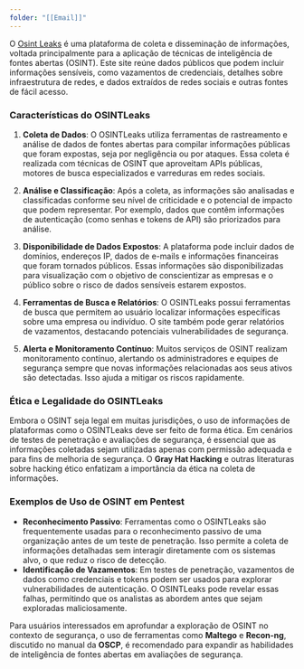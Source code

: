```yaml
---
folder: "[[Email]]"
---
```

O [Osint Leaks](https://osintleak.com/login) é uma plataforma de coleta e disseminação de informações, voltada principalmente para a aplicação de técnicas de inteligência de fontes abertas (OSINT). Este site reúne dados públicos que podem incluir informações sensíveis, como vazamentos de credenciais, detalhes sobre infraestrutura de redes, e dados extraídos de redes sociais e outras fontes de fácil acesso.

### Características do OSINTLeaks

1. **Coleta de Dados**:
   O OSINTLeaks utiliza ferramentas de rastreamento e análise de dados de fontes abertas para compilar informações públicas que foram expostas, seja por negligência ou por ataques. Essa coleta é realizada com técnicas de OSINT que aproveitam APIs públicas, motores de busca especializados e varreduras em redes sociais.

2. **Análise e Classificação**:
   Após a coleta, as informações são analisadas e classificadas conforme seu nível de criticidade e o potencial de impacto que podem representar. Por exemplo, dados que contêm informações de autenticação (como senhas e tokens de API) são priorizados para análise.

3. **Disponibilidade de Dados Expostos**:
   A plataforma pode incluir dados de domínios, endereços IP, dados de e-mails e informações financeiras que foram tornados públicos. Essas informações são disponibilizadas para visualização com o objetivo de conscientizar as empresas e o público sobre o risco de dados sensíveis estarem expostos.

4. **Ferramentas de Busca e Relatórios**:
   O OSINTLeaks possui ferramentas de busca que permitem ao usuário localizar informações específicas sobre uma empresa ou indivíduo. O site também pode gerar relatórios de vazamentos, destacando potenciais vulnerabilidades de segurança.

5. **Alerta e Monitoramento Contínuo**:
   Muitos serviços de OSINT realizam monitoramento contínuo, alertando os administradores e equipes de segurança sempre que novas informações relacionadas aos seus ativos são detectadas. Isso ajuda a mitigar os riscos rapidamente.

### Ética e Legalidade do OSINTLeaks

Embora o OSINT seja legal em muitas jurisdições, o uso de informações de plataformas como o OSINTLeaks deve ser feito de forma ética. Em cenários de testes de penetração e avaliações de segurança, é essencial que as informações coletadas sejam utilizadas apenas com permissão adequada e para fins de melhoria de segurança. O **Gray Hat Hacking** e outras literaturas sobre hacking ético enfatizam a importância da ética na coleta de informações.

### Exemplos de Uso de OSINT em Pentest

- **Reconhecimento Passivo**: Ferramentas como o OSINTLeaks são frequentemente usadas para o reconhecimento passivo de uma organização antes de um teste de penetração. Isso permite a coleta de informações detalhadas sem interagir diretamente com os sistemas alvo, o que reduz o risco de detecção.
- **Identificação de Vazamentos**: Em testes de penetração, vazamentos de dados como credenciais e tokens podem ser usados para explorar vulnerabilidades de autenticação. O OSINTLeaks pode revelar essas falhas, permitindo que os analistas as abordem antes que sejam exploradas maliciosamente.

Para usuários interessados em aprofundar a exploração de OSINT no contexto de segurança, o uso de ferramentas como **Maltego** e **Recon-ng**, discutido no manual da **OSCP**, é recomendado para expandir as habilidades de inteligência de fontes abertas em avaliações de segurança.

